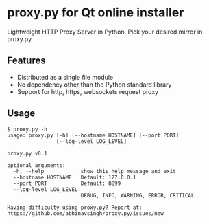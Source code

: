 proxy.py for Qt online installer
========

Lightweight HTTP Proxy Server in Python.
Pick your desired mirror in proxy.py

Features
--------

- Distributed as a single file module
- No dependency other than the Python standard library
- Support for http, https, websockets request proxy


Usage
-----

```
$ proxy.py -h
usage: proxy.py [-h] [--hostname HOSTNAME] [--port PORT]
                [--log-level LOG_LEVEL]

proxy.py v0.1

optional arguments:
  -h, --help            show this help message and exit
  --hostname HOSTNAME   Default: 127.0.0.1
  --port PORT           Default: 8899
  --log-level LOG_LEVEL
                        DEBUG, INFO, WARNING, ERROR, CRITICAL

Having difficulty using proxy.py? Report at:
https://github.com/abhinavsingh/proxy.py/issues/new
```
